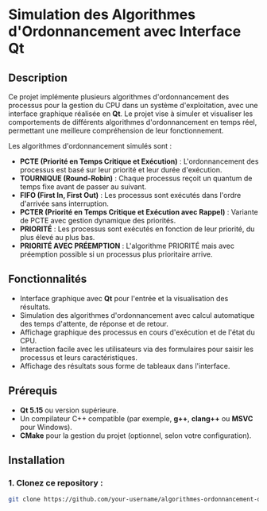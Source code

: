 # Simulation des Algorithmes d'Ordonnancement avec Interface Qt

## Description

Ce projet implémente plusieurs algorithmes d'ordonnancement des processus pour la gestion du CPU dans un système d'exploitation, avec une interface graphique réalisée en **Qt**. Le projet vise à simuler et visualiser les comportements de différents algorithmes d'ordonnancement en temps réel, permettant une meilleure compréhension de leur fonctionnement.

Les algorithmes d'ordonnancement simulés sont :
- **PCTE (Priorité en Temps Critique et Exécution)** : L'ordonnancement des processus est basé sur leur priorité et leur durée d'exécution.
- **TOURNIQUE (Round-Robin)** : Chaque processus reçoit un quantum de temps fixe avant de passer au suivant.
- **FIFO (First In, First Out)** : Les processus sont exécutés dans l'ordre d'arrivée sans interruption.
- **PCTER (Priorité en Temps Critique et Exécution avec Rappel)** : Variante de PCTE avec gestion dynamique des priorités.
- **PRIORITÉ** : Les processus sont exécutés en fonction de leur priorité, du plus élevé au plus bas.
- **PRIORITÉ AVEC PRÉEMPTION** : L'algorithme PRIORITÉ mais avec préemption possible si un processus plus prioritaire arrive.

## Fonctionnalités

- Interface graphique avec **Qt** pour l'entrée et la visualisation des résultats.
- Simulation des algorithmes d'ordonnancement avec calcul automatique des temps d'attente, de réponse et de retour.
- Affichage graphique des processus en cours d'exécution et de l'état du CPU.
- Interaction facile avec les utilisateurs via des formulaires pour saisir les processus et leurs caractéristiques.
- Affichage des résultats sous forme de tableaux dans l'interface.

## Prérequis

- **Qt 5.15** ou version supérieure.
- Un compilateur C++ compatible (par exemple, **g++**, **clang++** ou **MSVC** pour Windows).
- **CMake** pour la gestion du projet (optionnel, selon votre configuration).

## Installation

### 1. Clonez ce repository :

```bash
git clone https://github.com/your-username/algorithmes-ordonnancement-qt.git
